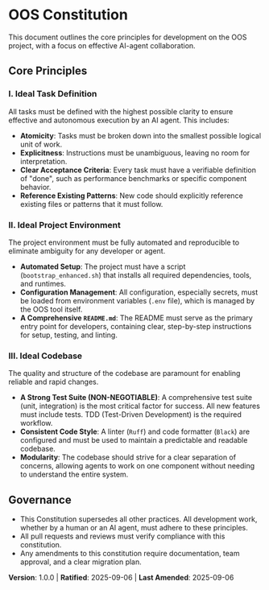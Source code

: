 # OOS Constitution

This document outlines the core principles for development on the OOS project, with a focus on effective AI-agent collaboration.

## Core Principles

### I. Ideal Task Definition

All tasks must be defined with the highest possible clarity to ensure effective and autonomous execution by an AI agent. This includes:
- **Atomicity**: Tasks must be broken down into the smallest possible logical unit of work.
- **Explicitness**: Instructions must be unambiguous, leaving no room for interpretation.
- **Clear Acceptance Criteria**: Every task must have a verifiable definition of "done", such as performance benchmarks or specific component behavior.
- **Reference Existing Patterns**: New code should explicitly reference existing files or patterns that it must follow.

### II. Ideal Project Environment

The project environment must be fully automated and reproducible to eliminate ambiguity for any developer or agent.
- **Automated Setup**: The project must have a script (`bootstrap_enhanced.sh`) that installs all required dependencies, tools, and runtimes.
- **Configuration Management**: All configuration, especially secrets, must be loaded from environment variables (`.env` file), which is managed by the OOS tool itself.
- **A Comprehensive `README.md`**: The README must serve as the primary entry point for developers, containing clear, step-by-step instructions for setup, testing, and linting.

### III. Ideal Codebase

The quality and structure of the codebase are paramount for enabling reliable and rapid changes.
- **A Strong Test Suite (NON-NEGOTIABLE)**: A comprehensive test suite (unit, integration) is the most critical factor for success. All new features must include tests. TDD (Test-Driven Development) is the required workflow.
- **Consistent Code Style**: A linter (`Ruff`) and code formatter (`Black`) are configured and must be used to maintain a predictable and readable codebase.
- **Modularity**: The codebase should strive for a clear separation of concerns, allowing agents to work on one component without needing to understand the entire system.

## Governance

- This Constitution supersedes all other practices. All development work, whether by a human or an AI agent, must adhere to these principles.
- All pull requests and reviews must verify compliance with this constitution.
- Any amendments to this constitution require documentation, team approval, and a clear migration plan.

**Version**: 1.0.0 | **Ratified**: 2025-09-06 | **Last Amended**: 2025-09-06
